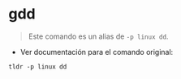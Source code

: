 # gdd

> Este comando es un alias de `-p linux dd`.

- Ver documentación para el comando original:

`tldr -p linux dd`

